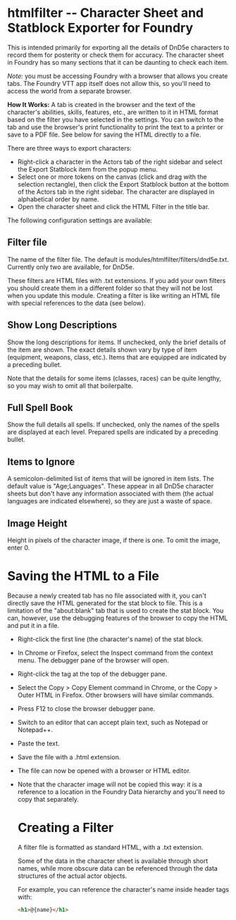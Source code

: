 # htmlfilter -- Character Sheet and Statblock Exporter for Foundry

This is intended primarily for exporting all the details of DnD5e characters to record them for posterity or check them for accuracy. The character sheet in Foundry has so many sections that it can be daunting to check each item.

*Note:* you must be accessing Foundry with a browser that allows you create tabs. The Foundry VTT app itself does not allow this, so you'll need to access the world from a separate browser.

**How It Works:** A tab is created in the browser and the text of the character's abilities, skills, features, etc., are written to it in HTML format based on the filter you have selected in the settings. You can switch to the tab and use the browser's print functionality to print the text to a printer or save to a PDF file. See below for saving the HTML directly to a file.

There are three ways to export characters:

- Right-click a character in the Actors tab of the right sidebar and select the Export Statblock item from the popup menu.
- Select one or more tokens on the canvas (click and drag with the selection rectangle), then click the Export Statblock button at the bottom of the Actors tab in the right sidebar. The character are displayed in alphabetical order by name.
- Open the character sheet and click the HTML Filter in the title bar.

The following configuration settings are available:

## Filter file

The name of the filter file. The default is modules/htmlfilter/filters/dnd5e.txt. Currently only two are available, for DnD5e. 

These filters are HTML files with .txt extensions. If you add your own filters you should create them in a different folder so that they will not be lost when you update this module. Creating a filter is like writing an HTML file with special references to the data (see below).

## Show Long Descriptions

Show the long descriptions for items. If unchecked, only the brief details of the item are shown. The exact details shown vary by type of item (equipment, weapons, class, etc.). Items that are equipped are indicated by a preceding bullet.

Note that the details for some items (classes, races) can be quite lengthy, so you may wish to omit all that boilerpalte.

## Full Spell Book

Show the full details all spells. If unchecked, only the names of the spells are displayed at each level. Prepared spells are indicated by a preceding bullet.

## Items to Ignore

A semicolon-delimited list of items that will be ignored in item lists. The default value is "Age;Languages". These appear in all DnD5e character sheets but don't have any information associated with them (the actual languages are indicated elsewhere), so they are just a waste of space.

## Image Height

Height in pixels of the character image, if there is one. To omit the image, enter 0.

# Saving the HTML to a File

Because a newly created tab has no file associated with it, you can't directly save the HTML generated for the stat block to file. This is a limitation of the "about:blank" tab that is used to create the stat block. You can, however, use the debugging features of the browser to copy the HTML and put it in a file.
- Right-click the first line (the character's name) of the stat block.
- In Chrome or Firefox, select the Inspect command from the context menu. The debugger pane of the browser will open.
- Right-click the <html> tag at the top of the debugger pane.
- Select the Copy > Copy Element command in Chrome, or the Copy > Outer HTML in Firefox. Other browsers will have similar commands.
- Press F12 to close the browser debugger pane.
- Switch to an editor that can accept plain text, such as Notepad or Notepad++.
- Paste the text.
- Save the file with a .html extension.
- The file can now be opened with a browser or HTML editor.
- Note that the character image will not be copied this way: it is a reference to a location in the Foundry Data hierarchy and you'll need to copy that separately.

  # Creating a Filter
  
  A filter file is formatted as standard HTML, with a .txt extension.
  
  Some of the data in the character sheet is available through short names, while more obscure data can be referenced through the data structures of the actual actor objects.
  
  For example, you can reference the character's name inside header tags with:
  
  ```html
  <h1>@{name}</h1>
  ```
